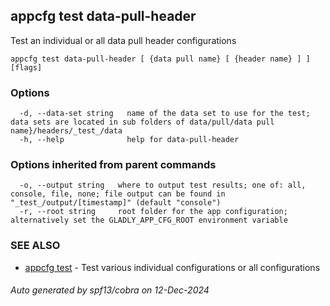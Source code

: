 ## appcfg test data-pull-header

Test an individual or all data pull header configurations

```
appcfg test data-pull-header [ {data pull name} [ {header name} ] ] [flags]
```

### Options

```
  -d, --data-set string   name of the data set to use for the test; data sets are located in sub folders of data/pull/data pull name}/headers/_test_/data
  -h, --help              help for data-pull-header
```

### Options inherited from parent commands

```
  -o, --output string   where to output test results; one of: all, console, file, none; file output can be found in "_test_/output/[timestamp]" (default "console")
  -r, --root string     root folder for the app configuration; alternatively set the GLADLY_APP_CFG_ROOT environment variable
```

### SEE ALSO

* [appcfg test](appcfg_test.md)	 - Test various individual configurations or all configurations

###### Auto generated by spf13/cobra on 12-Dec-2024
